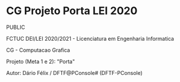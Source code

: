 # CG Projeto Porta LEI 2020

PUBLIC

FCTUC DEI/LEI 2020/2021 - Licenciatura em Engenharia Informatica

CG - Computacao Grafica

Projeto (Meta 1 e 2): "Porta"

Autor: Dário Félix / DFTF@PConsole# (DFTF-PConsole)
